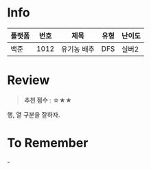 # Info
|플랫폼|번호|제목|유형|난이도|
|----|----|----|----|----|
|백준|1012|유기농 배추|DFS|실버2|

# Review
> **추천 점수** : ☆★★

행, 열 구분을 잘하자.

# To Remember
\-